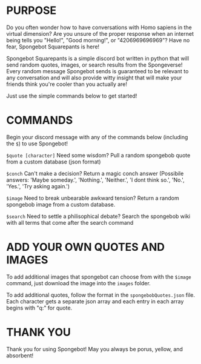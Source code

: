 # PURPOSE
Do you often wonder how to have conversations with Homo sapiens in the virtual dimension?
Are you unsure of the proper response when an internet being tells you "Hello!", "Good morning!", or "4206969696969"?
Have no fear, Spongebot Squarepants is here!

Spongebot Squarepants is a simple discord bot written in python that will send random quotes, images, or search results from the Spongeverse! 
Every random message Spongebot sends is guaranteed to be relevant to any conversation and will also provide witty insight that will make your friends think you're cooler than you actually are!
 
Just use the simple commands below to get started!

# COMMANDS
Begin your discord message with any of the commands below (including the `$`) to use Spongebot!

`$quote [character]`	Need some wisdom? Pull a random spongebob quote from a custom database (json format)

`$conch`	Can't make a decision? Return a magic conch answer (Possibile answers: 'Maybe someday.', 'Nothing.', 'Neither.', 'I dont think so.', 'No.', 'Yes.', 'Try asking again.')

`$image`	Need to break unbearable awkward tension? Return a random spongebob image from a custom database. 

`$search`	Need to settle a philisophical debate? Search the spongebob wiki with all terms that come after the search command

# ADD YOUR OWN QUOTES AND IMAGES
To add additional images that spongebot can choose from with the `$image` command, just download the image into the `images` folder.

To add additional quotes, follow the format in the `spongebobQuotes.json` file. Each character gets a separate json array and each entry in each array begins with "q:" for quote.

# THANK YOU
Thank you for using Spongebot!
May you always be porus, yellow, and absorbent!
